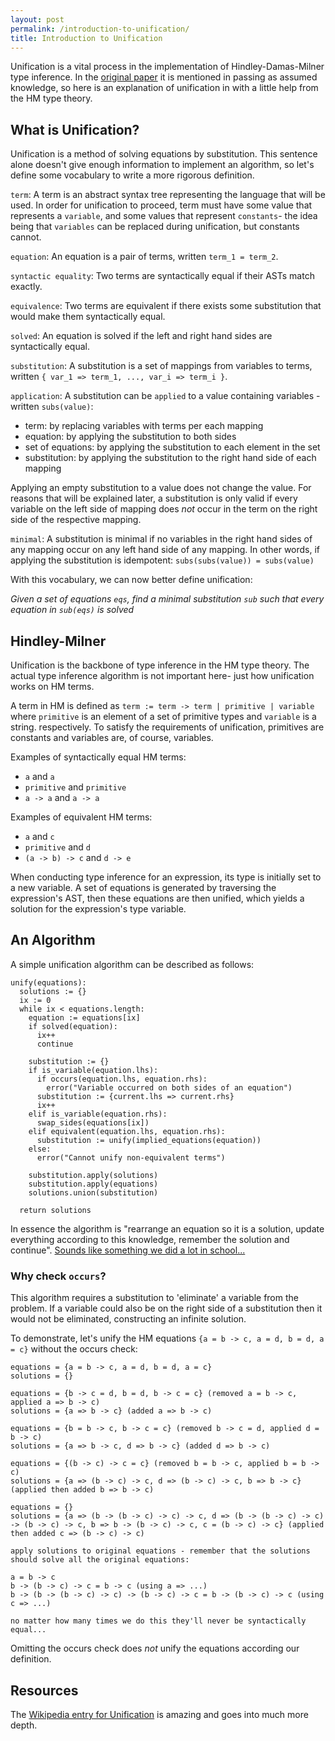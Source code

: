 ```yaml
---
layout: post
permalink: /introduction-to-unification/
title: Introduction to Unification
---
```


Unification is a vital process in the implementation of Hindley-Damas-Milner
type inference. In the [original paper](http://web.cs.wpi.edu/~cs4536/c12/milner-damas_principal_types.pdf)
it is mentioned in passing as assumed knowledge, so here is an explanation of
unification in with a little help from the HM type theory.

## What is Unification?

Unification is a method of solving equations by substitution. This sentence alone
doesn't give enough information to implement an algorithm, so let's define some
vocabulary to write a more rigorous definition.

`term`: A term is an abstract syntax tree representing the language that will be used.
In order for unification to proceed, term must have some value that represents a
`variable`, and some values that represent `constants`- the idea being that `variables`
can be replaced during unification, but constants cannot.

`equation`: An equation is a pair of terms, written `term_1 = term_2`.

`syntactic equality`: Two terms are syntactically equal if their ASTs match
exactly.

`equivalence`: Two terms are equivalent if there exists some substitution that would
make them syntactically equal.

`solved`: An equation is solved if the left and right hand sides are syntactically
equal.

`substitution`: A substitution is a set of mappings from variables to terms, written
`{ var_1 => term_1, ..., var_i => term_i }`.

`application`: A substitution can be `applied` to a value containing variables - written `subs(value)`:
- term: by replacing variables with terms per each mapping
- equation: by applying the substitution to both sides
- set of equations: by applying the substitution to each element in the set
- substitution: by applying the substitution to the right hand side of each mapping

Applying an empty substitution to a value does not change the value.
For reasons that will be explained later, a substitution is only valid if every
variable on the left side of mapping does *not* occur in the term on the right
side of the respective mapping.

`minimal`: A substitution is minimal if no variables in the right hand sides of
any mapping occur on any left hand side of any mapping. In other words, if
applying the substitution is idempotent: `subs(subs(value)) = subs(value)`

With this vocabulary, we can now better define unification:

_Given a set of equations `eqs`, find a minimal substitution `sub` such that
every equation in `sub(eqs)` is solved_

## Hindley-Milner

Unification is the backbone of type inference in the HM type theory. The actual
type inference algorithm is not important here- just how unification works on
HM terms.

A term in HM is defined as `term := term -> term | primitive | variable` where
`primitive` is an element of a set of primitive types and `variable` is a string.
respectively. To satisfy the requirements of unification, primitives are constants
and variables are, of course, variables.

Examples of syntactically equal HM terms:
- `a` and `a`
- `primitive` and `primitive`
- `a -> a` and `a -> a`

Examples of equivalent HM terms:
- `a` and `c`
- `primitive` and `d`
- `(a -> b) -> c` and `d -> e`

When conducting type inference for an expression, its type is initially set to a
new variable. A set of equations is generated by traversing the expression's AST,
then these equations are then unified, which yields a solution for the
expression's type variable.

## An Algorithm

A simple unification algorithm can be described as follows:

```
unify(equations):
  solutions := {}
  ix := 0
  while ix < equations.length:
    equation := equations[ix]
    if solved(equation):
      ix++
      continue

    substitution := {}  
    if is_variable(equation.lhs):
      if occurs(equation.lhs, equation.rhs):
        error("Variable occurred on both sides of an equation")
      substitution := {current.lhs => current.rhs}
      ix++
    elif is_variable(equation.rhs):
      swap_sides(equations[ix])
    elif equivalent(equation.lhs, equation.rhs):
      substitution := unify(implied_equations(equation))
    else:
      error("Cannot unify non-equivalent terms")

    substitution.apply(solutions)
    substitution.apply(equations)
    solutions.union(substitution)

  return solutions
```

In essence the algorithm is "rearrange an equation so it is a solution, update
everything according to this knowledge, remember the solution and continue".
[Sounds like something we did a lot in school...](https://en.wikipedia.org/wiki/System_of_linear_equations#Elimination_of_variables)

### Why check `occurs`?

This algorithm requires a substitution to 'eliminate' a variable from the problem.
If a variable could also be on the right side of a substitution then it would
not be eliminated, constructing an infinite solution.

To demonstrate, let's unify the HM equations `{a = b -> c, a = d, b = d, a = c}` without
the occurs check:

```
equations = {a = b -> c, a = d, b = d, a = c}
solutions = {}

equations = {b -> c = d, b = d, b -> c = c} (removed a = b -> c, applied a => b -> c)
solutions = {a => b -> c} (added a => b -> c)

equations = {b = b -> c, b -> c = c} (removed b -> c = d, applied d = b -> c)
solutions = {a => b -> c, d => b -> c} (added d => b -> c)

equations = {(b -> c) -> c = c} (removed b = b -> c, applied b = b -> c)
solutions = {a => (b -> c) -> c, d => (b -> c) -> c, b => b -> c} (applied then added b => b -> c)

equations = {}
solutions = {a => (b -> (b -> c) -> c) -> c, d => (b -> (b -> c) -> c) -> (b -> c) -> c, b => b -> (b -> c) -> c, c = (b -> c) -> c} (applied then added c => (b -> c) -> c)

apply solutions to original equations - remember that the solutions should solve all the original equations:

a = b -> c
b -> (b -> c) -> c = b -> c (using a => ...)
b -> (b -> (b -> c) -> c) -> (b -> c) -> c = b -> (b -> c) -> c (using c => ...)

no matter how many times we do this they'll never be syntactically equal...
```

Omitting the occurs check does *not* unify the equations according our definition.

## Resources

The [Wikipedia entry for Unification](https://en.wikipedia.org/wiki/Unification_(computer_science))
is amazing and goes into much more depth.
